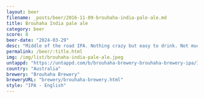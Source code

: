 ```yaml
---
layout: beer
filename: _posts/beer/2016-11-09-brouhaha-india-pale-ale.md
title: Brouhaha India pale ale
category: beer
score: 8
beer-date: "2024-03-29"
desc: "Middle of the road IPA. Nothing crazy but easy to drink. Not much smell and I can’t pick any individual flavours. I would have another one. Makes for a good session IPA"
permalink: /beer/:title.html
img: /img/list/brouhaha-india-pale-ale.jpeg
untappd: "https://untappd.com/b/brouhaha-brewery-brouhaha-brewery-ipa/1617394"
country: "Australia"
brewery: "Brouhaha Brewery"
breweryURL: "brewery/brouhaha-brewery.html"
style: "IPA - English"
---
```

